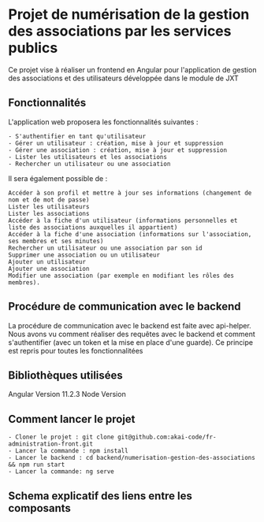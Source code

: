 # Projet de numérisation de la gestion des associations par les services publics

Ce projet vise à réaliser un frontend en Angular pour l'application de gestion des associations et des utilisateurs développée dans le module de JXT

## Fonctionnalités

L'application web proposera les fonctionnalités suivantes :

    - S'authentifier en tant qu'utilisateur
    - Gérer un utilisateur : création, mise à jour et suppression
    - Gérer une association : création, mise à jour et suppression
    - Lister les utilisateurs et les associations
    - Rechercher un utilisateur ou une association

Il sera également possible de :

    Accéder à son profil et mettre à jour ses informations (changement de nom et de mot de passe)
    Lister les utilisateurs
    Lister les associations
    Accéder à la fiche d'un utilisateur (informations personnelles et liste des associations auxquelles il appartient)
    Accéder à la fiche d'une association (informations sur l'association, ses membres et ses minutes)
    Rechercher un utilisateur ou une association par son id
    Supprimer une association ou un utilisateur
    Ajouter un utilisateur
    Ajouter une association
    Modifier une association (par exemple en modifiant les rôles des membres).

## Procédure de communication avec le backend

La procédure de communication avec le backend est faite avec api-helper. Nous avons vu comment réaliser des requêtes avec le backend et comment s'authentifier (avec un token et la mise en place d'une guarde). Ce principe est repris pour toutes les fonctionnalitées

## Bibliothèques utilisées

Angular Version 11.2.3
Node Version 

## Comment lancer le projet
 
    - Cloner le projet : git clone git@github.com:akai-code/fr-administration-front.git
    - Lancer la commande : npm install 
    - Lancer le backend : cd backend/numerisation-gestion-des-associations && npm run start 
    - Lancer la commande: ng serve

## Schema explicatif des liens entre les composants

    